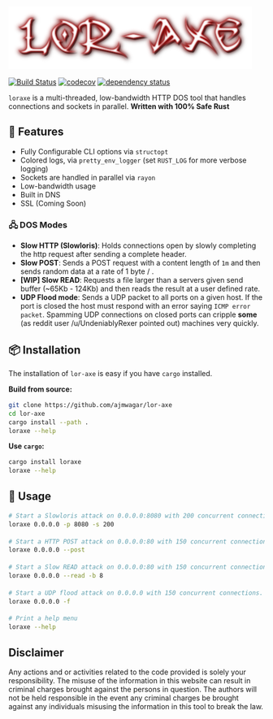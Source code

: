 ![loraxe](./img/logo.png)


[![Build Status](https://travis-ci.org/ajmwagar/lor-axe.svg?branch=master)](https://travis-ci.org/ajmwagar/lor-axe)
[![codecov](https://codecov.io/gh/ajmwagar/lor-axe/branch/master/graph/badge.svg)](https://codecov.io/gh/ajmwagar/lor-axe)
[![dependency status](https://deps.rs/repo/github/ajmwagar/lor-axe/status.svg)](https://deps.rs/repo/github/ajmwagar/lor-axe)


`loraxe` is a multi-threaded, low-bandwidth HTTP DOS tool that handles connections and sockets in parallel. __Written with 100% Safe Rust__ 

## 🎁 Features

- Fully Configurable CLI options via `structopt`
- Colored logs, via `pretty_env_logger` (set `RUST_LOG` for more verbose logging)
- Sockets are handled in parallel via `rayon`
- Low-bandwidth usage
- Built in DNS
- SSL (Coming Soon)

### 🖧 DOS Modes

- __Slow HTTP (Slowloris)__: Holds connections open by slowly completing the http request after sending a complete header.
- __Slow POST__: Sends a POST request with a content length of `1m` and then sends random data at a rate of 1 byte / <delay>.
- __[WIP] Slow READ__: Requests a file larger than a servers given send buffer (~65Kb - 124Kb) and then reads the result at a user defined rate.
- __UDP Flood mode__: Sends a UDP packet to all ports on a given host. If the port is closed the host must respond with an error saying `ICMP error packet`. Spamming UDP connections on closed ports can cripple **some** (as reddit user /u/UndeniablyRexer pointed out) machines very quickly.


## 📦 Installation

The installation of `lor-axe` is easy if you have `cargo` installed.


**Build from source:**

```bash
git clone https://github.com/ajmwagar/lor-axe
cd lor-axe
cargo install --path .
loraxe --help
```

**Use `cargo`:**

```bash
cargo install loraxe
loraxe --help
```

## 💯 Usage

```bash
# Start a Slowloris attack on 0.0.0.0:8080 with 200 concurrent connections
loraxe 0.0.0.0 -p 8080 -s 200

# Start a HTTP POST attack on 0.0.0.0:80 with 150 concurrent connections
loraxe 0.0.0.0 --post

# Start a Slow READ attack on 0.0.0.0:80 with 150 concurrent connections and a read buffer of 8 bytes
loraxe 0.0.0.0 --read -b 8

# Start a UDP flood attack on 0.0.0.0 with 150 concurrent connections.
loraxe 0.0.0.0 -f

# Print a help menu
loraxe --help
```

## Disclaimer

Any actions and or activities related to the code provided is solely your responsibility. The misuse of the information in this website can result in criminal charges brought against the persons in question. The authors will not be held responsible in the event any criminal charges be brought against any individuals misusing the information in this tool to break the law.


